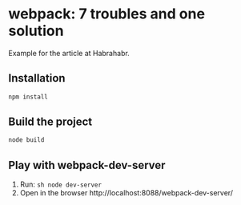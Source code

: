 webpack: 7 troubles and one solution
====================================

Example for the article at Habrahabr.

Installation
------------

```sh
npm install
```

Build the project
-----------------
```sh
node build
```

Play with webpack-dev-server
----------------------------
1. Run: ```sh node dev-server```
2. Open in the browser http://localhost:8088/webpack-dev-server/
